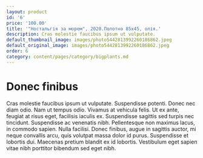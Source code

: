 ```yaml
---
layout: product
id: '6'
price: '100.00'
title: '"Ностальгія за морем", 2020.Полотно 85х45, олія.'
description: Cras molestie faucibus ipsum ut vulputate.
default_thumbnail_image: images/photo5442813992260186862.jpeg
default_original_image: images/photo5442813992260186862.jpeg
order: 6
category: content/pages/category/bigplants.md
---
```


# Donec finibus

Cras molestie faucibus ipsum ut vulputate. Suspendisse potenti. Donec nec diam odio. Nam ut tempus odio. Vivamus at vehicula felis. Ut ex ante, feugiat at risus eget, facilisis iaculis ex. Suspendisse sagittis sed turpis nec tincidunt. Suspendisse ac venenatis nibh. Pellentesque non maximus lacus, in commodo sapien. Nulla facilisi. Donec finibus, augue in sagittis auctor, mi neque convallis arcu, quis volutpat massa dolor id purus. Suspendisse et lobortis dui. Maecenas pretium blandit ex id lobortis. Vestibulum eget sapien vitae nibh porttitor bibendum sed eget nibh.